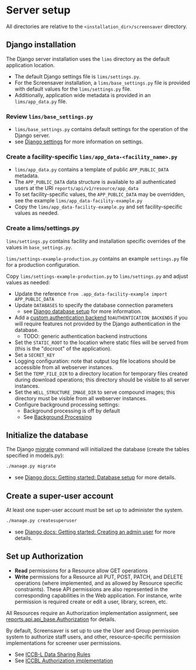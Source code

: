 # Server setup

All directories are relative to the `<installation_dir>/screensaver` directory.

## Django installation

The Django server installation uses the `lims` directory as the default application location.

* The default Django settings file is `lims/settings.py`.
* For the Screensaver installation, a `lims/base_settings.py` file is provided with default values for the `lims/settings.py` file.
* Additionally, application wide metadata is provided in an `lims/app_data.py` file. 

### Review `lims/base_settings.py`
* `lims/base_settings.py` contains default settings for the operation of the Django server.
* see [Django settings](https://docs.djangoproject.com/en/3.1/ref/settings/) for more information on settings.

### Create a facility-specific `lims/app_data-<facility_name>.py`
* `lims/app_data.py` contains a template of public `APP_PUBLIC_DATA` metadata. 
* The `APP_PUBLIC_DATA` data structure is available to all authenticated users at the URI `reports/api/v1/resource/app_data`
* To set facility-specific values, the `APP_PUBLIC_DATA` may be overridden, see the example `lims/app_data-facility-example.py`
* Copy the `lims/app_data-facility-example.py` and set facility-specific values as needed.

### Create a lims/settings.py

`lims/settings.py` contains facility and installation specific overrides of the values in `base_settings.py`.

`lims/settings-example-production.py` contains an example `settings.py` file for a production configuration.

Copy `lims/settings-example-production.py` to `lims/settings.py` and adjust values as needed:
* Update the reference `from .app_data-facility-example import APP_PUBLIC_DATA `
* Update `DATABASES` to specify the database connection parameters
  * see [Django database setup](https://docs.djangoproject.com/en/3.1/intro/tutorial02/#database-setup) for more information.
* Add a [custom authentication backend](https://docs.djangoproject.com/en/3.1/topics/auth/customizing/) to`AUTHENTICATION_BACKENDS` if you will require features not provided by the Django authentication in the database.
  * TODO: generic authentication backend instructions
* Set the `STATIC_ROOT` to the location where static files will be served from (this is the "docroot" of the application).
* Set a `SECRET_KEY`
* Logging configuration: note that output log file locations should be accessible from all webserver instances.
* Set the `TEMP_FILE_DIR` to a directory location for temporary files created during download operations; this directory should be visible to all server instances.
* Set the `WELL_STRUCTURE_IMAGE_DIR` to serve compound images; this directory must be visible from all webserver instances.
* Configure background processing settings:
  * Background processing is off by default
  * See [Background Processing](reference#request-background-processing)

## Initialize the database

The Django [migrate](https://docs.djangoproject.com/en/3.1/ref/django-admin/#django-admin-migrate) command will initialized the database (create the tables specified in models.py):
``` bash
./manage.py migrate
```
* see [Django docs: Getting started: Database setup](https://docs.djangoproject.com/en/3.1/intro/tutorial02/#database-setup) for more details.


## Create a super-user account

At least one super-user account must be set up to administer the system.

``` bash
./manage.py createsuperuser
```
* see [Django docs: Getting started: Creating an admin user](https://docs.djangoproject.com/en/3.1/intro/tutorial02/#creating-an-admin-user) for more details.

## Set up Authorization

- **Read** permissions for a Resource allow GET operations
- **Write** permissions for a Resource all PUT, POST, PATCH, and DELETE operations (where implemented, and as allowed by Resource specific constraints). These API permissions are also represented in the corresponding capabilities in the Web application. For instance, write permission is required create or edit a user, library, screen, etc.

All Resources require an Authorization implementation assignment, see [reports.api.api_base.Authorization](https://github.com/hmsiccbl/screensaver/blob/master/reports/api/api_base.py) for details.

By default, Screensaver is set up to use the User and Group permission system to authorize staff users, and other, resource-specific permission implementations for screener user permissions.
* See [ICCB-L Data Sharing Rules](reference#iccb-l-screener-data-sharing-rules)
* See [ICCBL Authorization implementation](reference#iccbl-authorization-implementation)

